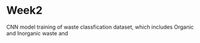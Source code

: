 # Week2
CNN model training of waste classfication dataset, which includes Organic and Inorganic waste and
